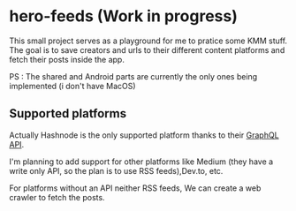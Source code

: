 # hero-feeds (Work in progress)

This small project serves as a playground for me to pratice some KMM stuff. The goal is to save
creators and urls to their different content platforms and fetch their posts inside the app.

PS : The shared and Android parts are currently the only ones being implemented (i don't have MacOS)

## Supported platforms

Actually Hashnode is the only supported platform thanks to
their [GraphQL API](https://api.hashnode.com/).

I'm planning to add support for other platforms like Medium (they have a write only API, so the plan
is to use RSS feeds),Dev.to, etc.

For platforms without an API neither RSS feeds, We can create a web crawler to fetch the posts.

